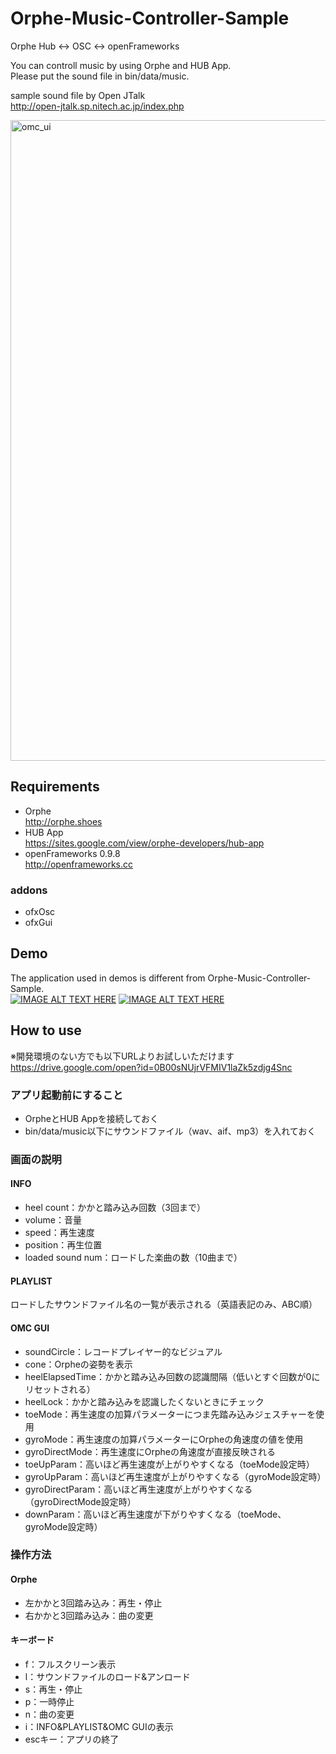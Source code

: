 # Orphe-Music-Controller-Sample
Orphe Hub &lt;-> OSC &lt;-> openFrameworks

You can controll music by using Orphe and HUB App.  
Please put the sound file in bin/data/music.

sample sound file by Open JTalk  
http://open-jtalk.sp.nitech.ac.jp/index.php

<img width="1025" alt="omc_ui" src="https://user-images.githubusercontent.com/9309605/29307516-30599570-81dd-11e7-9584-f276efd9b4dc.png">

## Requirements
- Orphe  
http://orphe.shoes
- HUB App  
https://sites.google.com/view/orphe-developers/hub-app
- openFrameworks 0.9.8  
http://openframeworks.cc
### addons
- ofxOsc
- ofxGui

## Demo
The application used in demos is different from Orphe-Music-Controller-Sample.  
[![IMAGE ALT TEXT HERE](http://img.youtube.com/vi/mOG9A0VkJno/0.jpg)](http://www.youtube.com/watch?v=YOUTUBE_VIDEO_ID_HERE)
[![IMAGE ALT TEXT HERE](http://img.youtube.com/vi/UZJJ25Yc6ls/0.jpg)](http://www.youtube.com/watch?v=YOUTUBE_VIDEO_ID_HERE)

## How to use
※開発環境のない方でも以下URLよりお試しいただけます  
https://drive.google.com/open?id=0B00sNUjrVFMIV1laZk5zdjg4Snc
### アプリ起動前にすること
- OrpheとHUB Appを接続しておく
- bin/data/music以下にサウンドファイル（wav、aif、mp3）を入れておく
### 画面の説明
#### INFO
- heel count：かかと踏み込み回数（3回まで）
- volume：音量
- speed：再生速度
- position：再生位置
- loaded sound num：ロードした楽曲の数（10曲まで）
#### PLAYLIST
ロードしたサウンドファイル名の一覧が表示される（英語表記のみ、ABC順）
#### OMC GUI
- soundCircle：レコードプレイヤー的なビジュアル
- cone：Orpheの姿勢を表示
- heelElapsedTime：かかと踏み込み回数の認識間隔（低いとすぐ回数が0にリセットされる）
- heelLock：かかと踏み込みを認識したくないときにチェック
- toeMode：再生速度の加算パラメーターにつま先踏み込みジェスチャーを使用
- gyroMode：再生速度の加算パラメーターにOrpheの角速度の値を使用
- gyroDirectMode：再生速度にOrpheの角速度が直接反映される
- toeUpParam：高いほど再生速度が上がりやすくなる（toeMode設定時）
- gyroUpParam：高いほど再生速度が上がりやすくなる（gyroMode設定時）
- gyroDirectParam：高いほど再生速度が上がりやすくなる（gyroDirectMode設定時）
- downParam：高いほど再生速度が下がりやすくなる（toeMode、gyroMode設定時）
### 操作方法
#### Orphe
- 左かかと3回踏み込み：再生・停止
- 右かかと3回踏み込み：曲の変更
#### キーボード
- f：フルスクリーン表示
- l：サウンドファイルのロード&アンロード
- s：再生・停止
- p：一時停止
- n：曲の変更
- i：INFO&PLAYLIST&OMC GUIの表示
- escキー：アプリの終了
